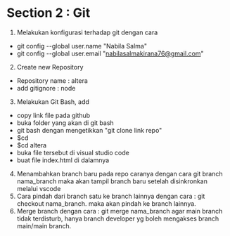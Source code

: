 # Section 2 : Git
1. Melakukan konfigurasi terhadap git dengan cara 
  * git config --global user.name "Nabila Salma"
  * git config --global user.email "nabilasalmakirana76@gmail.com"

2. Create new Repository
  * Repository name : altera
  * add gitignore : node

3. Melakukan Git Bash, add
  * copy link file pada github
  * buka folder yang akan di git bash
  * git bash dengan mengetikkan "git clone link repo"
  * $cd
  * $cd altera
  * buka file tersebut di visual studio code
  * buat file index.html di dalamnya

4. Menambahkan branch baru pada repo caranya dengan cara git branch nama_branch maka akan tampil branch baru setelah disinkronkan melalui vscode
5. Cara pindah dari branch satu ke branch lainnya dengan cara : git checkout nama_branch. maka akan pindah ke branch lainnya.
6. Merge branch dengan cara : git merge nama_branch agar main branch tidak terdisturb, hanya branch developer yg boleh mengakses branch main/main branch.
